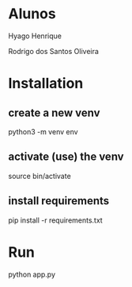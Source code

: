 # Alunos

Hyago Henrique

Rodrigo dos Santos Oliveira

# Installation

## create a new venv

python3 -m venv env

## activate (use) the venv 

source bin/activate

## install requirements 

pip install -r requirements.txt

# Run

python app.py